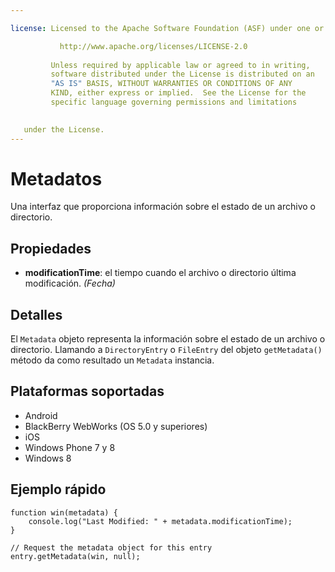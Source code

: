 ```yaml
---

license: Licensed to the Apache Software Foundation (ASF) under one or more contributor license agreements. See the NOTICE file distributed with this work for additional information regarding copyright ownership. The ASF licenses this file to you under the Apache License, Version 2.0 (the "License"); you may not use this file except in compliance with the License. You may obtain a copy of the License at

           http://www.apache.org/licenses/LICENSE-2.0
    
         Unless required by applicable law or agreed to in writing,
         software distributed under the License is distributed on an
         "AS IS" BASIS, WITHOUT WARRANTIES OR CONDITIONS OF ANY
         KIND, either express or implied.  See the License for the
         specific language governing permissions and limitations
    

   under the License.
---
```


# Metadatos

Una interfaz que proporciona información sobre el estado de un archivo o directorio.

## Propiedades

*   **modificationTime**: el tiempo cuando el archivo o directorio última modificación. *(Fecha)*

## Detalles

El `Metadata` objeto representa la información sobre el estado de un archivo o directorio. Llamando a `DirectoryEntry` o `FileEntry` del objeto `getMetadata()` método da como resultado un `Metadata` instancia.

## Plataformas soportadas

*   Android
*   BlackBerry WebWorks (OS 5.0 y superiores)
*   iOS
*   Windows Phone 7 y 8
*   Windows 8

## Ejemplo rápido

    function win(metadata) {
        console.log("Last Modified: " + metadata.modificationTime);
    }
    
    // Request the metadata object for this entry
    entry.getMetadata(win, null);